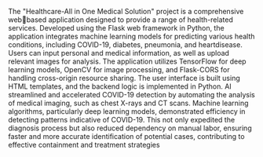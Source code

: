 The "Healthcare-All in One Medical Solution" project is a comprehensive webbased application designed to provide a range of health-related services. 
Developed using the Flask web framework in Python, the application integrates 
machine learning models for predicting various health conditions, including 
COVID-19, diabetes, pneumonia, and heartdisease. Users can input personal and 
medical information, as well as upload relevant images for analysis.
The application utilizes TensorFlow for deep learning models, OpenCV for image
processing, and Flask-CORS for handling cross-origin resource sharing. The user 
interface is built using HTML templates, and the backend logic is implemented in 
Python.
AI streamlined and accelerated COVID-19 detection by automating the analysis of 
medical imaging, such as chest X-rays and CT scans. Machine learning algorithms, 
particularly deep learning models, demonstrated efficiency in detecting patterns 
indicative of COVID-19. This not only expedited the diagnosis process but also reduced 
dependency on manual labor, ensuring faster and more accurate identification of 
potential cases, contributing to effective containment and treatment strategies

